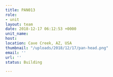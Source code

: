 ```yaml
---
title: PAN013
role:
- unit
layout: team
date: 2018-12-17 06:12:53 +0000
unit_name: 
host: 
location: Cave Creek, AZ, USA
thumbnail: "/uploads/2018/12/17/pan-head.png"
email: ''
url: ''
status: Building

---
```

